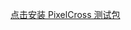 <a href="itms-services://?action=download-manifest&url=https://colorfb-test-1258669836.cos.ap-guangzhou.myqcloud.com/wbssd/manifest.plist">点击安装 PixelCross 测试包</a>

